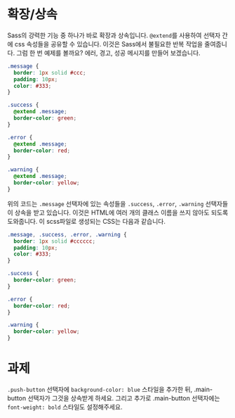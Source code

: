 # 확장/상속

Sass의 강력한 기능 중 하나가 바로 확장과 상속입니다. `@extend`를 사용하여 선택자 간에 css 속성들을 공유할 수 있습니다. 이것은 Sass에서 불필요한 반복 작업을 줄여줍니다. 그럼 한 번 예제를 볼까요? 에러, 경고, 성공 메시지를 만들어 보겠습니다.

```scss
.message {
  border: 1px solid #ccc;
  padding: 10px;
  color: #333;
}

.success {
  @extend .message;
  border-color: green;
}

.error {
  @extend .message;
  border-color: red;
}

.warning {
  @extend .message;
  border-color: yellow;
}
```

위의 코드는 `.message` 선택자에 있는 속성들을 `.success`, `.error`, `.warning` 선택자들이 상속을 받고 있습니다. 이것은 HTML에 여러 개의 클래스 이름을 쓰지 않아도 되도록 도와줍니다. 이 scss파일로 생성되는 CSS는 다음과 같습니다.

```css
.message, .success, .error, .warning {
  border: 1px solid #cccccc;
  padding: 10px;
  color: #333;
}

.success {
  border-color: green;
}

.error {
  border-color: red;
}

.warning {
  border-color: yellow;
}
```

# 과제

`.push-button` 선택자에 `background-color: blue` 스타일을 추가한 뒤, .main-button 선택자가 그것을 상속받게 하세요. 그리고 추가로 .main-button 선택자에는 `font-weight: bold` 스타일도 설정해주세요.
